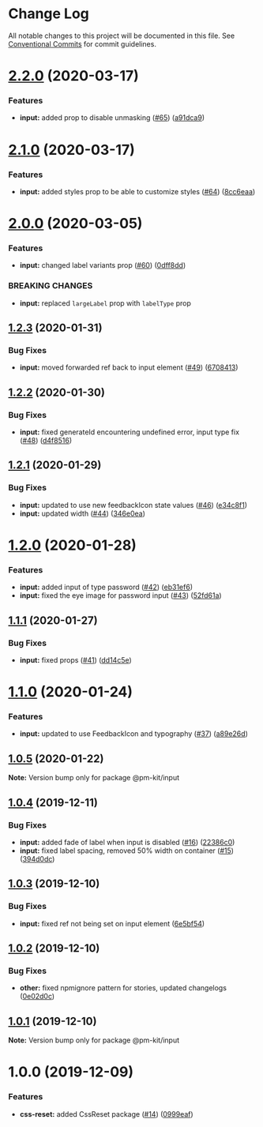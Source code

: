 # Change Log

All notable changes to this project will be documented in this file.
See [Conventional Commits](https://conventionalcommits.org) for commit guidelines.

# [2.2.0](https://github.com/telus/pm-kit/compare/@pm-kit/input@2.1.0...@pm-kit/input@2.2.0) (2020-03-17)


### Features

* **input:** added prop to disable unmasking ([#65](https://github.com/telus/pm-kit/issues/65)) ([a91dca9](https://github.com/telus/pm-kit/commit/a91dca96b91677a82b1702d8709778335868d0fc))





# [2.1.0](https://github.com/telus/pm-kit/compare/@pm-kit/input@2.0.0...@pm-kit/input@2.1.0) (2020-03-17)


### Features

* **input:** added styles prop to be able to customize styles ([#64](https://github.com/telus/pm-kit/issues/64)) ([8cc6eaa](https://github.com/telus/pm-kit/commit/8cc6eaacef5c8a763af5dae0e80726e6bea5f05c))





# [2.0.0](https://github.com/telus/pm-kit/compare/@pm-kit/input@1.2.3...@pm-kit/input@2.0.0) (2020-03-05)


### Features

* **input:** changed label variants prop ([#60](https://github.com/telus/pm-kit/issues/60)) ([0dff8dd](https://github.com/telus/pm-kit/commit/0dff8dd1caed6495d0c3f2ae2739e89f3fa86304))


### BREAKING CHANGES

* **input:** replaced `largeLabel` prop with `labelType` prop





## [1.2.3](https://github.com/telus/pm-kit/compare/@pm-kit/input@1.2.2...@pm-kit/input@1.2.3) (2020-01-31)


### Bug Fixes

* **input:** moved forwarded ref back to input element ([#49](https://github.com/telus/pm-kit/issues/49)) ([6708413](https://github.com/telus/pm-kit/commit/670841369a202940048224df7e5d21e2919091ac))





## [1.2.2](https://github.com/telus/pm-kit/compare/@pm-kit/input@1.2.1...@pm-kit/input@1.2.2) (2020-01-30)


### Bug Fixes

* **input:** fixed generateId encountering undefined error, input type fix ([#48](https://github.com/telus/pm-kit/issues/48)) ([d4f8516](https://github.com/telus/pm-kit/commit/d4f8516b0f51a7841ffd6e14c53fba2e3443fd9d))





## [1.2.1](https://github.com/telus/pm-kit/compare/@pm-kit/input@1.2.0...@pm-kit/input@1.2.1) (2020-01-29)


### Bug Fixes

* **input:** updated to use new feedbackIcon state values ([#46](https://github.com/telus/pm-kit/issues/46)) ([e34c8f1](https://github.com/telus/pm-kit/commit/e34c8f156bef858059d71cba2e6255ed6eae96a0))
* **input:** updated width ([#44](https://github.com/telus/pm-kit/issues/44)) ([346e0ea](https://github.com/telus/pm-kit/commit/346e0ead70263ac94a2afafb57928a85547a0f04))





# [1.2.0](https://github.com/telus/pm-kit/compare/@pm-kit/input@1.1.1...@pm-kit/input@1.2.0) (2020-01-28)


### Features

* **input:** added input of type password ([#42](https://github.com/telus/pm-kit/issues/42)) ([eb31ef6](https://github.com/telus/pm-kit/commit/eb31ef66feb3f22510e380ca6ef232c0921052e8))
* **input:** fixed the eye image for password input ([#43](https://github.com/telus/pm-kit/issues/43)) ([52fd61a](https://github.com/telus/pm-kit/commit/52fd61ac98acc6d69c716b01ae3e3c9681db3d8f))





## [1.1.1](https://github.com/telus/pm-kit/compare/@pm-kit/input@1.1.0...@pm-kit/input@1.1.1) (2020-01-27)


### Bug Fixes

* **input:** fixed props ([#41](https://github.com/telus/pm-kit/issues/41)) ([dd14c5e](https://github.com/telus/pm-kit/commit/dd14c5e079f0dd5527614340a31fe90012499825))





# [1.1.0](https://github.com/telus/pm-kit/compare/@pm-kit/input@1.0.5...@pm-kit/input@1.1.0) (2020-01-24)


### Features

* **input:** updated to use FeedbackIcon and typography ([#37](https://github.com/telus/pm-kit/issues/37)) ([a89e26d](https://github.com/telus/pm-kit/commit/a89e26df0a120cb42cfb0d66ce0f395b501a10a2))





## [1.0.5](https://github.com/telus/pm-kit/compare/@pm-kit/input@1.0.4...@pm-kit/input@1.0.5) (2020-01-22)

**Note:** Version bump only for package @pm-kit/input





## [1.0.4](https://github.com/telus/pm-kit/compare/@pm-kit/input@1.0.3...@pm-kit/input@1.0.4) (2019-12-11)


### Bug Fixes

* **input:** added fade of label when input is disabled ([#16](https://github.com/telus/pm-kit/issues/16)) ([22386c0](https://github.com/telus/pm-kit/commit/22386c09d153e5ad421eadd3649498af27a52264))
* **input:** fixed label spacing, removed 50% width on container ([#15](https://github.com/telus/pm-kit/issues/15)) ([394d0dc](https://github.com/telus/pm-kit/commit/394d0dc504ef4b8a9efb8e78a86c779bb72832f2))





## [1.0.3](https://github.com/telus/pm-kit/compare/@pm-kit/input@1.0.2...@pm-kit/input@1.0.3) (2019-12-10)


### Bug Fixes

* **input:** fixed ref not being set on input element ([6e5bf54](https://github.com/telus/pm-kit/commit/6e5bf54d8ff4bdc399dcdaf156cc8b5b96115ea1))





## [1.0.2](https://github.com/telus/pm-kit/compare/@pm-kit/input@1.0.1...@pm-kit/input@1.0.2) (2019-12-10)


### Bug Fixes

* **other:** fixed npmignore pattern for stories, updated changelogs ([0e02d0c](https://github.com/telus/pm-kit/commit/0e02d0c53b3a88905d51d4a8cc1b7e8f6da939fa))





## [1.0.1](https://github.com/telus/pm-kit/compare/@pm-kit/input@1.0.0...@pm-kit/input@1.0.1) (2019-12-10)

**Note:** Version bump only for package @pm-kit/input

# 1.0.0 (2019-12-09)

### Features

- **css-reset:** added CssReset package ([#14](https://github.com/telus/pm-kit/issues/14)) ([0999eaf](https://github.com/telus/pm-kit/commit/0999eaf7e63c6c3fc7508ca7acf04b6814887567))
